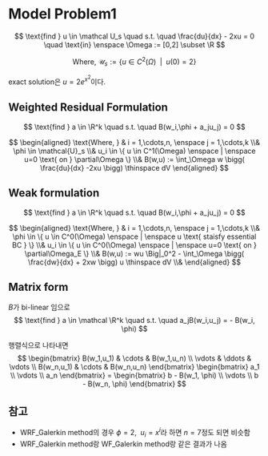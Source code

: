 # Model Problem1
$$ \text{find } u \in \mathcal U_s \quad s.t. \quad \frac{du}{dx} - 2xu = 0 \quad \text{in} \enspace \Omega := [0,2] \subset \R $$

$$ \text{Where, } \mathcal U_s := \{ u \in C^2(\Omega) \enspace | \enspace u(0) = 2 \} $$

exact solution은 $u = 2e^{x^2}$이다.

## Weighted Residual Formulation
$$ \text{find } a \in \R^k \quad s.t. \quad B(w_i,\phi + a_ju_j) = 0 $$

$$ \begin{aligned} \text{Where, } & i = 1,\cdots,n, \enspace j = 1,\cdots,k \\& \phi \in \mathcal{U}_s \\& u_i \in \{ u \in C^1(\Omega) \enspace | \enspace u=0 \text{ on } \partial\Omega \}  \\& B(w,u) := \int_\Omega w \bigg( \frac{du}{dx} -2xu \bigg) \thinspace dV \end{aligned} $$

## Weak formulation
$$ \text{find } a \in \R^k \quad s.t. \quad B(w_i,\phi + a_ju_j) = 0 $$

$$ \begin{aligned} \text{Where, } & i = 1,\cdots,n, \enspace j = 1,\cdots,k \\& \phi \in \{ u \in C^0(\Omega) \enspace | \enspace u \text{ staisfy essential BC } \} \\& u_i \in \{ u \in C^0(\Omega) \enspace | \enspace u=0 \text{ on } \partial\Omega_E \}  \\& B(w,u) := wu \Big|_0^2 - \int_\Omega \bigg( \frac{dw}{dx} + 2xw \bigg) u \thinspace dV \\&  \end{aligned} $$

## Matrix form
$B$가 bi-linear 임으로
$$ \text{find } a \in \mathcal \R^k \quad s.t. \quad a_jB(w_i,u_j) = - B(w_i, \phi) $$

행렬식으로 나타내면
$$ \begin{bmatrix} B(w_1,u_1) & \cdots & B(w_1,u_n) \\ \vdots & \ddots & \vdots \\ B(w_n,u_1) & \cdots & B(w_n,u_n) \end{bmatrix} \begin{bmatrix} a_1 \\ \vdots \\ a_n \end{bmatrix} = \begin{bmatrix} b - B(w_1, \phi) \\ \vdots \\ b - B(w_n, \phi) \end{bmatrix} $$

## 참고
* WRF_Galerkin method의 경우 $\phi = 2, \enspace u_i = x^i$라 하면 $n=7$정도 되면 비슷함
* WRF_Galerkin method랑 WF_Galerkin method랑 같은 결과가 나옴